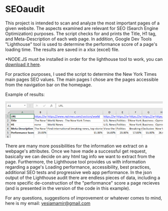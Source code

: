 # SEOaudit
This project is intended to scan and analyze the most important pages of a given website. 
The aspects examined are relevant for SEO (Search Engine Optimization) purposes.
The script checks for and prints the Title, H1 tag, and Meta-Description of each web page.
In addition, Google Dev Tools "Lighthouse" tool is used to determine the performance score of a page's loading time.
The results are saved in a xlsx (excel) file.

*NODE.JS must be installed in order for the lighthouse tool to work, you can [download it here](https://nodejs.org/en/download/).

For practice purposes, I used the script to determine the New York Times main pages SEO values. The main pages I chose are the pages 
 accessible from the navigation bar on the homepage. 
 
 Example of results:
 
 ![sample of SEOaudit outcome](https://github.com/AmirZimhony/SEOaudit/blob/master/NYtimes%20example.png)
 
 
 There are many more possibilities for the information we extract on a webpage's attributes. 
 Once we have made a successful get request, basically we can decide on any html tag info we want to extract from the page. 
 Furthermore, the Lighthouse tool provides us with information regarding a page's Loading performance, accessibility, best practices, additional SEO tests and progressive web app performance. In the json output of the Lighthouse audit there are endless pieces of data, including a more specific de-construction of the "performance" score a page recieves (and is presented in the version of the code in this example).
 
 For any questions, suggestions of improvement or whatever comes to mind, here is my email:
 yesiamamir@gmail.com
 
 
